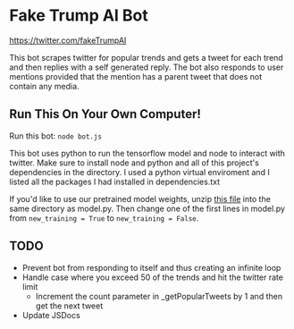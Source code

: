 # Fake Trump AI Bot

https://twitter.com/fakeTrumpAI

This bot scrapes twitter for popular trends and gets a tweet for each trend and then replies with a self generated reply. 
The bot also responds to user mentions provided that the mention has a parent tweet that does not contain any media.

## Run This On Your Own Computer!  
Run this bot: `node bot.js`  

This bot uses python to run the tensorflow model and node to interact with twitter. Make sure to install node and python and all of this project's dependencies in the directory. I used a python virtual enviroment and I listed all the packages I had installed in dependencies.txt  

If you'd like to use our pretrained model weights, unzip [this file](https://gtvault-my.sharepoint.com/personal/awing6_gatech_edu/_layouts/15/onedrive.aspx?id=%2Fpersonal%2Fawing6%5Fgatech%5Fedu%2FDocuments%2Ftraining%2Ezip&parent=%2Fpersonal%2Fawing6%5Fgatech%5Fedu%2FDocuments&originalPath=aHR0cHM6Ly9ndHZhdWx0LW15LnNoYXJlcG9pbnQuY29tLzp1Oi9nL3BlcnNvbmFsL2F3aW5nNl9nYXRlY2hfZWR1L0VZcWpXNWVGQ0x0SnNHNXdlUzM0ZEdNQnk5T194ekQzT0ZfTUNJSVhpOVdCNWc_cnRpbWU9WHduYUlaVmsxMGc) into the same directory as model.py. Then change one of the first lines in model.py from `new_training = True` to `new_training = False`.  

## TODO

* Prevent bot from responding to itself and thus creating an infinite loop  
* Handle case where you exceed 50 of the trends and hit the twitter rate limit  
  * Increment the count parameter in _getPopularTweets by 1 and then get the next tweet  
* Update JSDocs

